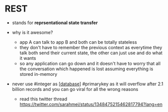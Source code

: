 # REST

- stands for **reprsentational state transfer**
- why is it awesome?

  - app A can talk to app B and both can be totally stateless
  - they don't have to remember the previous context as everytime they talk both send their current state, the other can just use and do what it wants
  - so any application can go down and it doesn't have to worry that all the conversation which happened is lost assuming everything is stored in-memory

- never use #integer as [[database]] #primarykey as it will overflow after 2.1 billion records and you can go viral for all the wrong reasons
  - read this twitter thread https://twitter.com/sarahmei/status/1348475215462817794?lang=en

[//begin]: # "Autogenerated link references for markdown compatibility"
[database]: database.md "database"
[//end]: # "Autogenerated link references"
